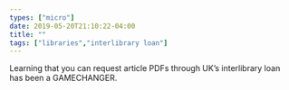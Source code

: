 ```yaml
---
types: ["micro"]
date: 2019-05-20T21:10:22-04:00
title: ""
tags: ["libraries","interlibrary loan"]
---
```

Learning that you can request article PDFs through UK’s interlibrary loan has been a GAMECHANGER.
